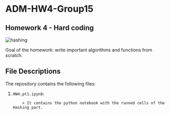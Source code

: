# ADM-HW4-Group15
## Homework 4 - Hard coding

![hashing](https://user-images.githubusercontent.com/72950062/102982662-302acc00-450b-11eb-86ae-80811a389716.png)

Goal of the homework: write important algorithms and functions from scratch.

## File Descriptions

The repository contains the following files:

1. `HW4.pt1.ipynb`:
                  
           > It contains the python notebook with the runned cells of the Hashing part.
